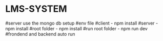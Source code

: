 # LMS-SYSTEM


#server use the mongo db setup
#env file 
#client - npm install 
#server - npm install 
#root folder - npm install 
#run root folder - npm run dev
#frondend and backend auto run
